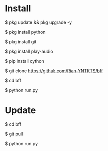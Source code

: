 # Install

$ pkg update && pkg upgrade -y

$ pkg install python 

$ pkg install git

$ pkg install play-audio

$ pip install cython 

$ git clone https://github.com/Rian-YNTKTS/bff

$ cd bff

$ python run.py

# Update

$ cd bff

$ git pull

$ python run.py


